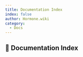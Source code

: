 ```yaml
---
title: Documentation Index
index: false
author: Hormone.wiki
category:
  - Docs
---
```


## 📖 Documentation Index

<ArticlesMenu />